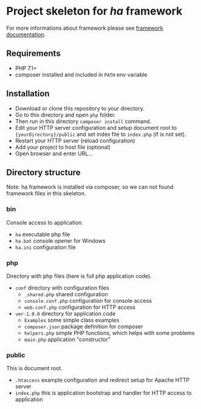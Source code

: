 # Project skeleton for *ha* framework

For more informations about framework please see [framework documentation](https://github.com/itrnka/ha-framework/blob/master/README.md).


## Requirements

- PHP 7.1+
- composer installed and included in `PATH` env variable

## Installation

- Download or clone this repository to your directory.
- Go to this directory and open `php` folder.
- Then run in this directory `composer install` command.
- Edit your HTTP server configuration and setup document root to `{yourDirectory}/public` and set index file to `index.php` (if is not set).
- Restart your HTTP server (reload configuration)
- Add your project to host file (optional)
- Open browser and enter URL...


## Directory structure

Note: ha framework is installed via composer, so we can not found framework files in this skeleton.

### bin

Console access to application.

- `ha` executable php file
- `ha.bat` console opener for Windows
- `ha.ini` configuration file

### php

Directory with php files (here is full php application code).

- `conf` directory with configuration files
   - `_shared.php` shared configuration
   - `console.conf.php` configuration for console access
   - `web.conf.php` configuration for HTTP access
- `ver-1.0.0` directory for application code
   - `Examples` some simple class examples
   - `composer.json` package definition for composer
   - `helpers.php` simple PHP functions, which helps with some problems
   - `main.php` application "constructor" 

### public

This is document root.

- `.htaccess` example configuration and redirect setup for Apache HTTP server
- `index.php` this is application bootstrap and handler for HTTP access to application